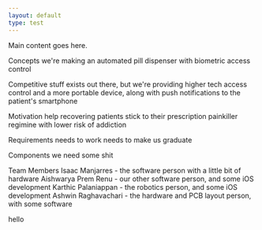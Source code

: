 ```yaml
---
layout: default
type: test
---
```


Main content goes here. 

  Concepts
    we're making an automated pill dispenser with biometric access control

  Competitive
    stuff exists out there, but we're providing higher tech access control and a more portable device, along with push notifications to the patient's smartphone

  Motivation
    help recovering patients stick to their prescription painkiller regimine with lower risk of addiction

  Requirements
    needs to work
    needs to make us graduate

  Components
    we need some shit

  Team Members
    Isaac Manjarres - the software person with a little bit of hardware
    Aishwarya Prem Renu - our other software person, and some iOS development
    Karthic Palaniappan - the robotics person, and some iOS development
    Ashwin Raghavachari - the hardware and PCB layout person, with some software

hello